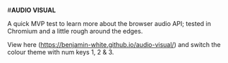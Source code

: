 #**AUDIO VISUAL**

A quick MVP test to learn more about the browser audio API; tested in Chromium and a little rough around the edges.

View here (https://benjamin-white.github.io/audio-visual/) and switch the colour theme with num keys 1, 2 &amp; 3.